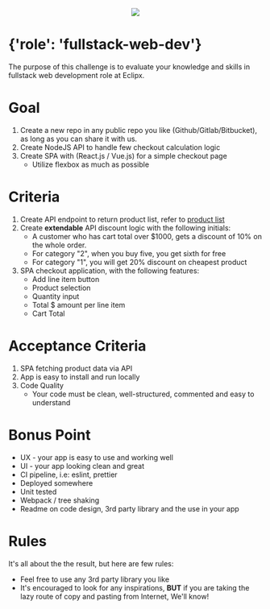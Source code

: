 <p align="center">
    <img  alg="Eclipx" src="http://eclipxgroup.com/wp-content/themes/reverie-master/img/template/eclipx-group-logo.png" />
</p>

# {'role': 'fullstack-web-dev'}
The purpose of this challenge is to evaluate your knowledge and skills in fullstack web development role at Eclipx.

# Goal
1. Create a new repo in any public repo you like (Github/Gitlab/Bitbucket), as long as you can share it with us.
2. Create NodeJS API to handle few checkout calculation logic
3. Create SPA with (React.js / Vue.js) for a simple checkout page
    - Utilize flexbox as much as possible

# Criteria
1. Create API endpoint to return product list, refer to [product list](data/products.json)
2. Create **extendable** API discount logic with the following initials:
    - A customer who has cart total over $1000, gets a discount of 10% on the whole order.
    - For category "2", when you buy five, you get sixth for free
    - For category "1", you will get 20% discount on cheapest product
3. SPA checkout application, with the following features:
    - Add line item button
    - Product selection
    - Quantity input
    - Total $ amount per line item
    - Cart Total 

# Acceptance Criteria
1. SPA fetching product data via API
2. App is easy to install and run locally
3. Code Quality
    - Your code must be clean, well-structured, commented and easy to understand

# Bonus Point
- UX - your app is easy to use and working well
- UI - your app looking clean and great
- CI pipeline, i.e: eslint, prettier
- Deployed somewhere 
- Unit tested
- Webpack / tree shaking
- Readme on code design, 3rd party library and the use in your app

# Rules
It's all about the the result, but here are few rules:
- Feel free to use any 3rd party library you like
- It's encouraged to look for any inspirations, **BUT** if you are taking the lazy route of copy and pasting from Internet, We'll know!